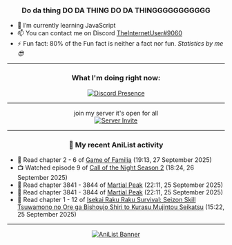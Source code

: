 <div align="center">

### Do da thing DO DA THING DO DA THINGGGGGGGGGGG
</div>

- 🌱 I’m currently learning JavaScript
- 📫 You can contact me on Discord [TheInternetUser#9060](https://discord.com/users/534117072796385300)
- ⚡ Fun fact: 80% of the Fun fact is neither a fact nor fun. _Statistics by me 😎_
<hr>

<div align="center">

### What I'm doing right now:
[![Discord Presence](https://lanyard.cnrad.dev/api/534117072796385300)](https://discord.com/users/534117072796385300)
<hr>

join my server it's open for all <br>
[![Server Invite](https://invidget.switchblade.xyz/bfYgVHxrSs)](https://discord.gg/bfYgVHxrSs)

<hr>
  
### 🌸 My recent AniList activity

</div>

<!-- ANILIST_ACTIVITY:start -->

-   📖 Read chapter 2 - 6 of [Game of Familia](https://anilist.co/manga/104033) (19:13, 27 September 2025)
-   📺 Watched episode 9 of [Call of the Night Season 2](https://anilist.co/anime/175914) (18:24, 26 September 2025)
-   📖 Read chapter 3841 - 3844 of [Martial Peak](https://anilist.co/manga/104494) (22:11, 25 September 2025)
-   📖 Read chapter 3841 - 3844 of [Martial Peak](https://anilist.co/manga/104494) (22:11, 25 September 2025)
-   📖 Read chapter 1 - 12 of [Isekai Raku Raku Survival: Seizon Skill Tsuwamono no Ore ga Bishoujo Shiri to Kurasu Mujintou Seikatsu](https://anilist.co/manga/164076) (15:22, 25 September 2025)

<!-- ANILIST_ACTIVITY:end -->
<hr>

<div align="center">

[![AniList Banner](https://img.anili.st/User/929966)](https://anilist.co/user/TheInternetUser)

<!-- ![Profile views](https://gpvc.arturio.dev/TheInternetUse7) Since 2023-01-09 -->
<br>


</div>
